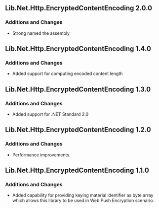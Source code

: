## Lib.Net.Http.EncryptedContentEncoding 2.0.0
### Additions and Changes
- Strong named the assembly

## Lib.Net.Http.EncryptedContentEncoding 1.4.0
### Additions and Changes
- Added support for computing encoded content length

## Lib.Net.Http.EncryptedContentEncoding 1.3.0
### Additions and Changes
- Added support for .NET Standard 2.0

## Lib.Net.Http.EncryptedContentEncoding 1.2.0
### Additions and Changes
- Performance improvements.

## Lib.Net.Http.EncryptedContentEncoding 1.1.0
### Additions and Changes
- Added capability for providing keying material identifier as byte array which allows this library to be used in Web Push Encryption scenario.